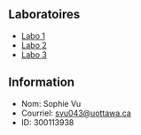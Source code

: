 ## Laboratoires

* [Labo 1](https://github.com/vusophie/csi2532_playground/tree/lab01)
* [Labo 2](https://github.com/vusophie/csi2532_playground/tree/lab02)
* [Labo 3](https://github.com/vusophie/csi2532_playground/blob/lab03)

## Information
* Nom: Sophie Vu
* Courriel: svu043@uottawa.ca
* ID: 300113938

